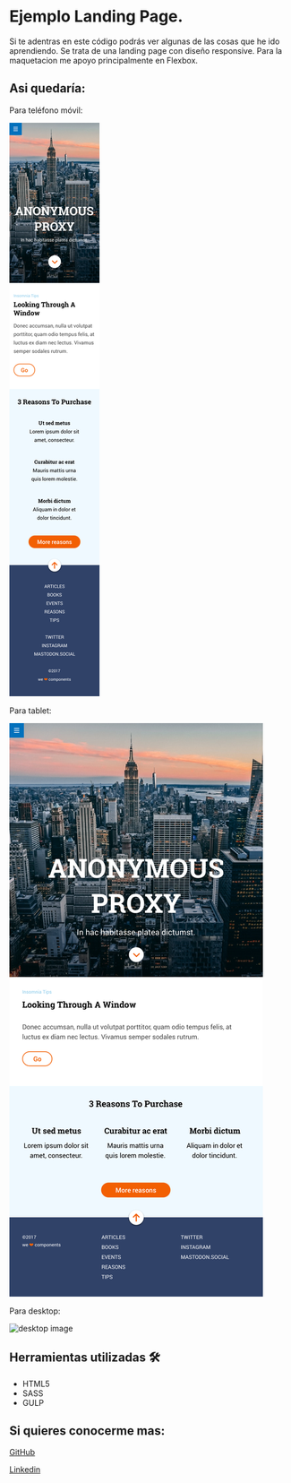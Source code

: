 # Ejemplo Landing Page.

Si te adentras en este código podrás ver algunas de las cosas que he ido aprendiendo. Se trata de una landing page con diseño responsive. Para la maquetacion me apoyo principalmente en Flexbox.  


## Asi quedaría: 

Para teléfono móvil:


![mobile image](https://github.com/mireiasuefra/example-landing-page/blob/main/design/Mvl.png)

Para tablet:

![tablet image](https://github.com/mireiasuefra/example-landing-page/blob/main/design/Tablet.png)

Para desktop:

![desktop image](https://github.com/mireiasuefra/example-landing-page/blob/main/design/Desktop.png)

## Herramientas utilizadas 🛠️

- HTML5
- SASS
- GULP

## Si quieres conocerme mas: 

[GitHub](https://github.com/mireiasuefra)

[Linkedin](https://www.linkedin.com/in/mireia-s-0845661a4/)

